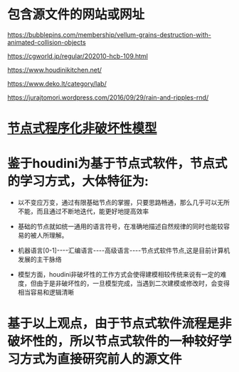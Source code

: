 # 包含源文件的网站或网址

https://bubblepins.com/membership/vellum-grains-destruction-with-animated-collision-objects

https://cgworld.jp/regular/202010-hcb-109.html

https://www.houdinikitchen.net/

https://www.deko.lt/category/lab/

https://jurajtomori.wordpress.com/2016/09/29/rain-and-ripples-rnd/

# [节点式程序化非破坏性模型](https://github.com/FofightFong/All_In_One/blob/master/source_file/npnb.md)

# 鉴于houdini为基于节点式软件，节点式的学习方式，大体特征为:
* 以不变应万变，通过有限基础节点的掌握，只要思路畅通，那么几乎可以无所不能，而且通过不断地迭代，能更好地提高效率

* 基础的节点就如统一通用的语言符号，在准确地描述自然规律的同时也能较容易的被人所理解。

* 机器语言[0-1]----汇编语言----高级语言----节点式软件节点,这是目前计算机发展的主干脉络

* 模型方面，houdini非破坏性的工作方式会使得建模相较传统来说有一定的难度，但由于是非破坏性的，一旦模型完成，当遇到二次建模或修改时，会变得相当容易和逻辑清晰

# 基于以上观点，由于节点式软件流程是非破坏性的，所以节点式软件的一种较好学习方式为直接研究前人的源文件
